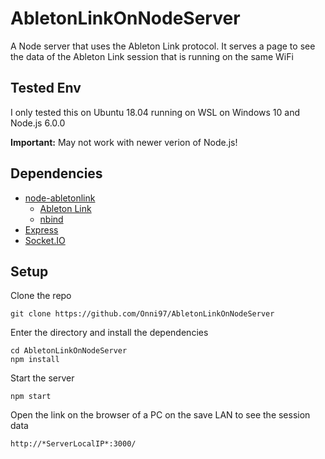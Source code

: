 # AbletonLinkOnNodeServer
A Node server that uses the Ableton Link protocol. It serves a page to see the data of the Ableton Link session that is running on the same WiFi


## Tested Env
I only tested this on Ubuntu 18.04 running on WSL on Windows 10 and Node.js 6.0.0

**Important:** May not work with newer verion of Node.js! 


## Dependencies
* [node-abletonlink](https://github.com/2bbb/node-abletonlink)
    * [Ableton Link](https://github.com/ableton/link)
    * [nbind](https://github.com/charto/nbind)
* [Express](https://expressjs.com)
* [Socket.IO](https://socket.io)


## Setup
Clone the repo
```
git clone https://github.com/Onni97/AbletonLinkOnNodeServer
```

Enter the directory and install the dependencies
```
cd AbletonLinkOnNodeServer
npm install
```

Start the server
```
npm start
```

Open the link on the browser of a PC on the save LAN to see the session data
```
http://*ServerLocalIP*:3000/
```

